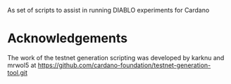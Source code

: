 As set of scripts to assist in running DIABLO experiments for Cardano

# Acknowledgements
The work of the testnet generation scripting was developed by karknu and mrwol5 at https://github.com/cardano-foundation/testnet-generation-tool.git
